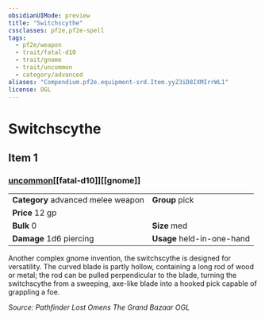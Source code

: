 ```yaml
---
obsidianUIMode: preview
title: "Switchscythe"
cssclasses: pf2e,pf2e-spell
tags:
  - pf2e/weapon
  - trait/fatal-d10
  - trait/gnome
  - trait/uncommon
  - category/advanced
aliases: "Compendium.pf2e.equipment-srd.Item.yyZ3iD8IXMIrrWL1"
license: OGL
---
```

# Switchscythe
## Item 1
### [uncommon](uncommon "Uncommon Rarity Trait")[[fatal-d10]][[gnome]]

|  |  |
| -- | -- |
| **Category** advanced melee weapon | **Group** pick |
| **Price** 12 gp |  |
| **Bulk** 0 | **Size** med |
| **Damage** 1d6 piercing  | **Usage** held-in-one-hand |



Another complex gnome invention, the switchscythe is designed for versatility. The curved blade is partly hollow, containing a long rod of wood or metal; the rod can be pulled perpendicular to the blade, turning the switchscythe from a sweeping, axe-like blade into a hooked pick capable of grappling a foe.

*Source: Pathfinder Lost Omens The Grand Bazaar*
*OGL*